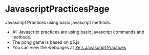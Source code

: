 # JavascriptPracticesPage
Javascript Practices using basic javascript methods. 
* All Javascript practices are using basic javascript commands and methods.
* The pong game is based on p5.js
* You can view the webpages at [Ye's Javascript Practices](yewang.design)
